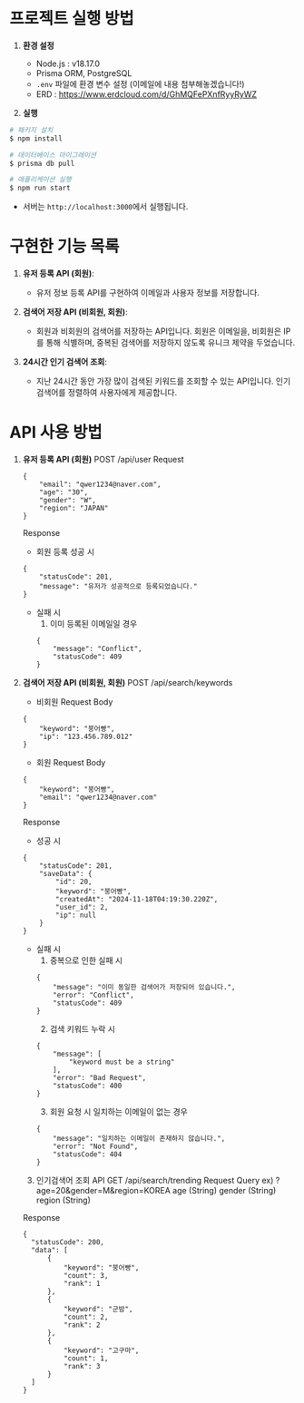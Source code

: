 # 프로젝트 실행 방법

1. **환경 설정**
   - Node.js : v18.17.0
   - Prisma ORM, PostgreSQL
   - `.env` 파일에 환경 변수 설정 (이메일에 내용 첨부해놓겠습니다!)
   - ERD : https://www.erdcloud.com/d/GhMQFePXnfRyyRyWZ

2. **실행**
  ```bash
  # 패키지 설치 
  $ npm install
  ```
  ```bash
  # 데이터베이스 마이그레이션
  $ prisma db pull
  ```
  ```bash
  # 애플리케이션 실행
  $ npm run start
  ```
  - 서버는 `http://localhost:3000`에서 실행됩니다.

# 구현한 기능 목록
1. **유저 등록 API (회원)**:
   - 유저 정보 등록 API를 구현하여 이메일과 사용자 정보를 저장합니다.

2. **검색어 저장 API (비회원, 회원)**:
   - 회원과 비회원의 검색어를 저장하는 API입니다. 회원은 이메일을, 비회원은 IP를 통해 식별하며, 중복된 검색어를 저장하지 않도록 유니크 제약을 두었습니다.

3. **24시간 인기 검색어 조회**:
   - 지난 24시간 동안 가장 많이 검색된 키워드를 조회할 수 있는 API입니다. 인기 검색어를 정렬하여 사용자에게 제공합니다.

# API 사용 방법 
1. **유저 등록 API (회원)**
    POST /api/user
    Request
    ```
    {
        "email": "qwer1234@naver.com",
        "age": "30",
        "gender": "W",
        "region": "JAPAN"
    }
    ```

    Response
    - 회원 등록 성공 시
    ```
    {
        "statusCode": 201,
        "message": "유저가 성공적으로 등록되었습니다."
    }
    ```
    - 실패 시 
      1. 이미 등록된 이메일일 경우 
      ```
      {
          "message": "Conflict",
          "statusCode": 409
      }
      ```
2. **검색어 저장 API (비회원, 회원)**
    POST /api/search/keywords
    - 비회원
    Request Body 
    ```
    {
        "keyword": "붕어빵",
        "ip": "123.456.789.012"
    }
    ```
    - 회원
    Request Body 
    ``` 
    {
        "keyword": "붕어빵",
        "email": "qwer1234@naver.com"
    }
    ```

    Response 
    - 성공 시 
    ```
    {
        "statusCode": 201,
        "saveData": {
            "id": 20,
            "keyword": "붕어빵",
            "createdAt": "2024-11-18T04:19:30.220Z",
            "user_id": 2,
            "ip": null
        }
    }
    ```

    - 실패 시
      1. 중복으로 인한 실패 시
      ```
      {
          "message": "이미 동일한 검색어가 저장되어 있습니다.",
          "error": "Conflict",
          "statusCode": 409
      }
      ```
      2. 검색 키워드 누락 시
      ```
      {
          "message": [
              "keyword must be a string"
          ],
          "error": "Bad Request",
          "statusCode": 400
      }
      ```
      3. 회원 요청 시 일치하는 이메일이 없는 경우
      ```
      {
          "message": "일치하는 이메일이 존재하지 않습니다.",
          "error": "Not Found",
          "statusCode": 404
      }
      ```

    3. 인기검색어 조회 API 
    GET /api/search/trending
    Request 
    Query
    ex) ?age=20&gender=M&region=KOREA
    age (String)
    gender (String)
    region (String)

    Response
    ```
    {
      "statusCode": 200,
      "data": [
          {
              "keyword": "붕어빵",
              "count": 3,
              "rank": 1
          },
          {
              "keyword": "군밤",
              "count": 2,
              "rank": 2
          },
          {
              "keyword": "고구마",
              "count": 1,
              "rank": 3
          }
      ]
    }
    ```